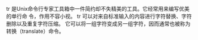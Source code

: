 tr 是Unix命令行专家工具箱中一件简约却不失精美的工具。它经常用来编写优美的单行命 令，作用不容小视。 tr 可以对来自标准输入的内容进行字符替换、字符删除以及重复字符压缩。 它可以将一组字符变成另一组字符，因而通常也被称为转换（translate）命令。



